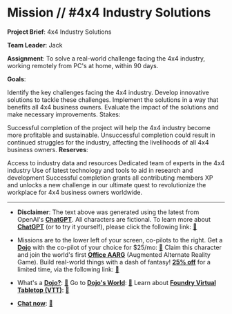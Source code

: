# Mission // #4x4 Industry Solutions

**Project Brief**: 4x4 Industry Solutions

**Team Leader**: Jack

**Assignment**:
To solve a real-world challenge facing the 4x4 industry, working remotely from PC's at home, within 90 days.

**Goals**:

Identify the key challenges facing the 4x4 industry.
Develop innovative solutions to tackle these challenges.
Implement the solutions in a way that benefits all 4x4 business owners.
Evaluate the impact of the solutions and make necessary improvements.
Stakes:

Successful completion of the project will help the 4x4 industry become more profitable and sustainable.
Unsuccessful completion could result in continued struggles for the industry, affecting the livelihoods of all 4x4 business owners.
**Reserves**:

Access to industry data and resources
Dedicated team of experts in the 4x4 industry
Use of latest technology and tools to aid in research and development
Successful completion grants all contributing members XP and unlocks a new challenge in our ultimate quest to revolutionize the workplace for 4x4 business owners worldwide.

---

* **Disclaimer**: The text above was generated using the latest from OpenAI's [**ChatGPT**](https://openai.com/blog/chatgpt/).  All characters are fictional.  To learn more about [**ChatGPT**](https://openai.com/blog/chatgpt/) (or to try it yourself), please click the following link: [:closed_book:](https://openai.com/blog/chatgpt/)

* Missions are to the lower left of your screen, co-pilots to the right. Get a [**Dojo**](https://workmates.live/marketplace) with the co-pilot of your choice for $25/mo: [:green_book:](https://workmates.live/marketplace)  Claim this character and join the world's first [**Office AARG**](https://dojos.world) (Augmented Alternate Reality Game). Build real-world things with a dash of fantasy! [**25% off**](https://blog.workmates.live/deal-on-a-dojo) for a limited time, via the following link: [:green_book:](https://blog.workmates.live/deal-on-a-dojo) 

* What's a [**Dojo?**](https://workdojos.com): [:blue_book:](https://workdojos.com)  Go to [**Dojo's World**](https://dojos.world): [:blue_book:](https://dojos.world)  Learn about [**Foundry Virtual Tabletop (VTT)**](https://foundryvtt.com): [:closed_book:](https://foundryvtt.com/)

* [**Chat now**](https://chat.workmates.live/channel/support): [:ledger:](https://chat.workmates.live/channel/support)